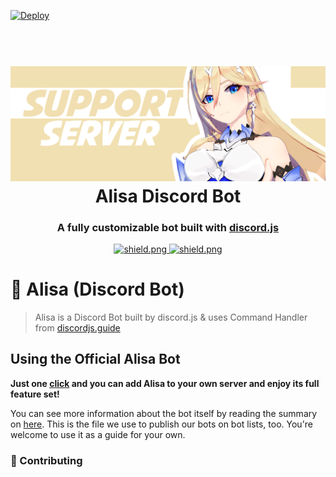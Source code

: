[![Deploy](https://www.herokucdn.com/deploy/button.svg)](https://heroku.com/deploy?template=https://github.com/eritislami/evobot)

<h1 align="center">
  <br>
  <img src="./src/libs/images/Support_Server.png"></a>
  <br>
  Alisa Discord Bot
  <br>
</h1>

<h3 align=center>A fully customizable bot built with <a href=https://github.com/discordjs/discord.js>discord.js</a></h3>

<div align=center>

  <a href="https://discord.gg/uXFZScA">
    <img src="https://discordapp.com/api/guilds/684041004667633664/widget.png?style=shield" alt="shield.png">
  </a>

  <a href="https://github.com/discordjs">
    <img src="https://img.shields.io/badge/discord.js-v12.3.1-blue.svg?logo=npm" alt="shield.png">
  </a>

</div>

# 🤖 Alisa (Discord Bot)
> Alisa is a Discord Bot built by discord.js & uses Command Handler from [discordjs.guide](https://discordjs.guide)


## Using the Official Alisa Bot

**Just one [click](https://discord.gg/uXFZScA) and you can add Alisa to your own server and enjoy its full feature set!**

You can see more information about the bot itself by reading the summary on [here](https://github.com/bintangyosua/AlisaDjs/master/FEATURES.md). This is the file we use to publish our bots on bot lists, too. You're welcome to use it as a guide for your own.

### 🤝 Contributing
